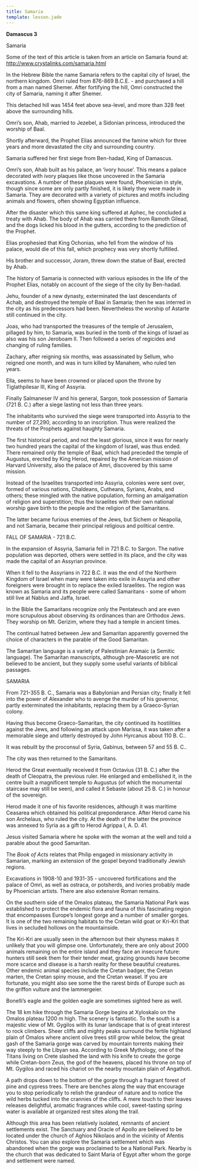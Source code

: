 ```yaml
---
title: Samaria
template: lesson.jade
---
```



**Damascus 3**

Samaria

Some of the text of this article is taken from an article on Samaria
found at: <http://www.crystalinks.com/samaria.html>

In the Hebrew Bible the name Samaria refers to the capital city of
Israel, the northern kingdom. Omri ruled from 876-869 B.C.E. - and
purchased a hill from a man named Shemer. After fortifying the hill,
Omri constructed the city of Samaria, naming it after Shemer.

This detached hill was 1454 feet above sea-level, and more than 328 feet
above the surrounding hills.

Omri’s son, Ahab, married to Jezebel, a Sidonian princess, introduced
the worship of Baal.

Shortly afterward, the Prophet Elias announced the famine which for
three years and more devastated the city and surrounding country.

Samaria suffered her first siege from Ben-hadad, King of Damascus.

Omri’s son, Ahab built as his palace, an ‘ivory house’. This means a
palace decorated with ivory plaques like those uncovered in the Samaria
excavations. A number of these plaques were found, Phoenician in style,
though since some are only partly finished, it is likely they were made
in Samaria. They are decorated with a variety of pictures and motifs
including animals and flowers, often showing Egyptian influence.

After the disaster which this same king suffered at Aphec, he concluded
a treaty with Ahab. The body of Ahab was carried there from Ramoth
Gilead, and the dogs licked his blood in the gutters, according to the
prediction of the Prophet.

Elias prophesied that King Ochonias, who fell from the window of his
palace, would die of this fall, which prophecy was very shortly
fulfilled.

His brother and successor, Joram, threw down the statue of Baal, erected
by Ahab.

The history of Samaria is connected with various episodes in the life of
the Prophet Elias, notably on account of the siege of the city by
Ben-hadad.

Jehu, founder of a new dynasty, exterminated the last descendants of
Achab, and destroyed the temple of Baal in Samaria; then he was interred
in the city as his predecessors had been. Nevertheless the worship of
Astarte still continued in the city.

Joas, who had transported the treasures of the temple of Jerusalem,
pillaged by him, to Samaria, was buried in the tomb of the kings of
Israel as also was his son Jeroboam II. Then followed a series of
regicides and changing of ruling families.

Zachary, after reigning six months, was assassinated by Sellum, who
reigned one month, and was in turn killed by Manahem, who ruled ten
years.

Ella, seems to have been crowned or placed upon the throne by
Tiglathpilesar III, King of Assyria.

Finally Salmaneser IV and his general, Sargon, took possession of
Samaria (721 B. C.) after a siege lasting not less than three years.

The inhabitants who survived the siege were transported into Assyria to
the number of 27,290, according to an inscription. Thus were realized
the threats of the Prophets against haughty Samaria.

The first historical period, and not the least glorious, since it was
for nearly two hundred years the capital of the kingdom of Israel, was
thus ended. There remained only the temple of Baal, which had preceded
the temple of Augustus, erected by King Herod, repaired by the American
mission of Harvard University, also the palace of Amri, discovered by
this same mission.

Instead of the Israelites transported into Assyria, colonies were sent
over, formed of various nations, Chaldeans, Cutheans, Syrians, Arabs,
and others; these mingled with the native population, forming an
amalgamation of religion and superstition; thus the Israelites with
their own national worship gave birth to the people and the religion of
the Samaritans.

The latter became furious enemies of the Jews, but Sichem or Neapolia,
and not Samaria, became their principal religious and political centre.

FALL OF SAMARIA - 721 B.C.

In the expansion of Assyria, Samaria fell in 721 B.C. to Sargon. The
native population was deported, others were settled in its place, and
the city was made the capital of an Assyrian province.

When it fell to the Assyrians in 722 B.C. it was the end of the Northern
Kingdom of Israel when many were taken into exile in Assyria and other
foreigners were brought in to replace the exiled Israelites. The region
was known as Samaria and its people were called Samaritans - some of
whom still live at Nablus and Jaffa, Israel.

In the Bible the Samaritans recognize only the Pentateuch and are even
more scrupulous about observing its ordinances than are Orthodox Jews.
They worship on Mt. Gerizim, where they had a temple in ancient times.

The continual hatred between Jew and Samaritan apparently governed the
choice of characters in the parable of the Good Samaritan.

The Samaritan language is a variety of Palestinian Aramaic (a Semitic
language). The Samaritan manuscripts, although pre-Masoretic are not
believed to be ancient, but they supply some useful variants of biblical
passages.

SAMARIA

From 721-355 B. C., Samaria was a Babylonian and Persian city; finally
it fell into the power of Alexander who to avenge the murder of his
governor, partly exterminated the inhabitants, replacing them by a
Graeco-Syrian colony.

Having thus become Graeco-Samaritan, the city continued its hostilities
against the Jews, and following an attack upon Marissa, it was taken
after a memorable siege and utterly destroyed by John Hyrcanus about 110
B. C..

It was rebuilt by the proconsul of Syria, Gabinus, between 57 and 55 B.
C..

The city was then returned to the Samaritans.

Herod the Great eventually received it from Octavius (31 B. C.) after
the death of Cleopatra, the previous ruler. He enlarged and embellished
it, in the centre built a magnificent temple to Augustus (of which the
monumental staircase may still be seen), and called it Sebaste (about 25
B. C.) in honour of the sovereign.

Herod made it one of his favorite residences, although it was maritime
Ceasarea which obtained his political preponderance. After Herod came
his son Archelaus, who ruled the city. At the death of the latter the
province was annexed to Syria as a gift to Herod Agrippa I, A. D. 41.

Jesus visited Samaria where he spoke with the woman at the well and told
a parable about the good Samaritan.

The *Book of Acts* relates that Philip engaged in missionary activity in
Samarian, marking an extension of the gospel beyond traditionally Jewish
regions.

Excavations in 1908-10 and 1931-35 - uncovered fortifications and the
palace of Omri, as well as ostraca, or potsherds, and ivories probably
made by Phoenician artists. There are also extensive Roman remains.

On the southern side of the Omalos plateau, the Samaria National Park
was established to protect the endemic flora and fauna of this
fascinating region that encompasses Europe’s longest gorge and a number
of smaller gorges. It is one of the two remaining habitats to the Cretan
wild goat or Kri-Kri that lives in secluded hollows on the mountainside.

The Kri-Kri are usually seen in the afternoon but their shyness makes it
unlikely that you will glimpse one. Unfortunately, there are only about
2000 animals remaining on the entire island and they face an insecure
future: hunters still seek them for their tender meat, grazing grounds
have become more scarce and disease is a harsh reality for these
beautiful creatures. Other endemic animal species include the Cretan
badger, the Cretan marten, the Cretan spiny mouse, and the Cretan
weasel. If you are fortunate, you might also see some the the rarest
birds of Europe such as the griffon vulture and the lammergeier.

Bonelli’s eagle and the golden eagle are sometimes sighted here as well.

The 18 km hike through the Samaria Gorge begins at Xyloskalo on the
Omalos plateau 1200 m high. The scenery is fantastic. To the south is a
majestic view of Mt. Gygilos with its lunar landscape that is of great
interest to rock climbers. Sheer cliffs and mighty peaks surround the
fertile highland plain of Omalos where ancient olive trees still grow
while below, the great gash of the Samaria gorge was carved by mountain
torrents making their way steeply to the Libyan sea. According to Greek
Mythology, one of the Titans living on Crete slashed the land with his
knife to create the gorge while Cretan-born Zeus, the god of the
heavens, placed his throne on top of Mt. Gygilos and raced his chariot
on the nearby mountain plain of Angathoti.

A path drops down to the bottom of the gorge through a fragrant forest
of pine and cypress trees. There are benches along the way that
encourage you to stop periodically to relish the grandeur of nature and
to notice the wild herbs tucked into the crannies of the cliffs. A mere
touch to their leaves releases delightful, aromatic fragrances while
cool, sweet-tasting spring water is available at organized rest sites
along the trail.

Although this area has been relatively isolated, remnants of ancient
settlements exist. The Sanctuary and Oracle of Apollo are believed to be
located under the church of Aghios Nikolaos and in the vicinity of
Afentis Christos. You can also explore the Samaria settlement which was
abandoned when the gorge was proclaimed to be a National Park. Nearby is
the church that was dedicated to Saint Maria of Egypt after whom the
gorge and settlement were named.

